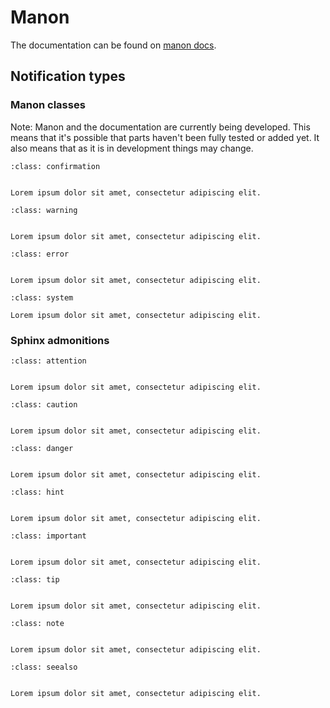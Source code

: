 # Manon

The documentation can be found on
[manon docs](https://minvws.github.io/nl-rdo-manon).

## Notification types

### Manon classes

Note: Manon and the documentation are currently being developed. This means that
it's possible that parts haven't been fully tested or added yet. It also means
that as it is in development things may change.

```{admonition} Bevestiging
:class: confirmation


Lorem ipsum dolor sit amet, consectetur adipiscing elit.
```

```{admonition} Waarschuwing
:class: warning


Lorem ipsum dolor sit amet, consectetur adipiscing elit.
```

```{admonition} Foutmelding
:class: error


Lorem ipsum dolor sit amet, consectetur adipiscing elit.
```

```{admonition} System message
:class: system

Lorem ipsum dolor sit amet, consectetur adipiscing elit.
```

### Sphinx admonitions

```{admonition} Attention
:class: attention


Lorem ipsum dolor sit amet, consectetur adipiscing elit.
```

```{admonition} Caution
:class: caution


Lorem ipsum dolor sit amet, consectetur adipiscing elit.
```

```{admonition} Danger
:class: danger


Lorem ipsum dolor sit amet, consectetur adipiscing elit.
```

```{admonition} Hint
:class: hint


Lorem ipsum dolor sit amet, consectetur adipiscing elit.
```

```{admonition} Important
:class: important


Lorem ipsum dolor sit amet, consectetur adipiscing elit.
```

```{admonition} Tip
:class: tip


Lorem ipsum dolor sit amet, consectetur adipiscing elit.
```

```{admonition} Note
:class: note


Lorem ipsum dolor sit amet, consectetur adipiscing elit.
```

```{admonition} See also
:class: seealso


Lorem ipsum dolor sit amet, consectetur adipiscing elit.
```
